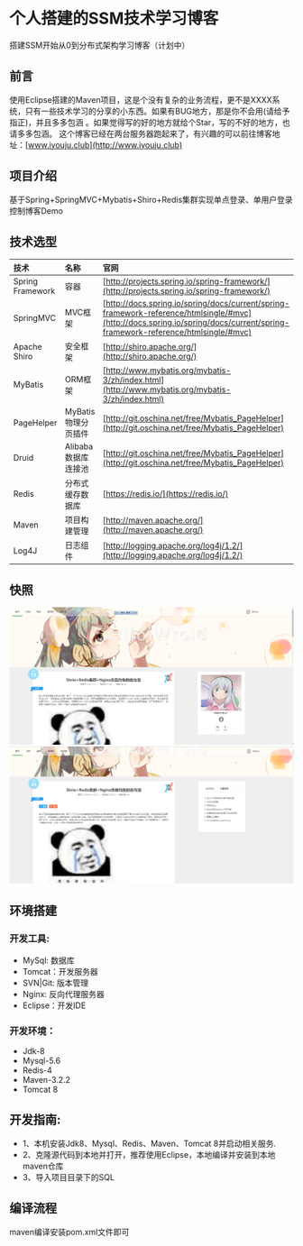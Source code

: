 # 个人搭建的SSM技术学习博客
搭建SSM开始从0到分布式架构学习博客（计划中）
## 前言
使用Eclipse搭建的Maven项目，这是个没有复杂的业务流程，更不是XXXX系统，只有一些技术学习的分享的小东西。如果有BUG地方，那是你不会用(请给予指正)，并且多多包涵
。如果觉得写的好的地方就给个Star，写的不好的地方，也请多多包涵。
这个博客已经在两台服务器跑起来了，有兴趣的可以前往博客地址：[www.iyouju.club](http://www.iyouju.club)
## 项目介绍
基于Spring+SpringMVC+Mybatis+Shiro+Redis集群实现单点登录、单用户登录控制博客Demo
## 技术选型
|技术|名称|官网|
|:---|:---|:---|
|Spring Framework|容器|[http://projects.spring.io/spring-framework/](http://projects.spring.io/spring-framework/)|
|SpringMVC|MVC框架|[http://docs.spring.io/spring/docs/current/spring-framework-reference/htmlsingle/#mvc](http://docs.spring.io/spring/docs/current/spring-framework-reference/htmlsingle/#mvc)|
|Apache Shiro|安全框架|[http://shiro.apache.org/](http://shiro.apache.org/)|
|MyBatis|ORM框架|[http://www.mybatis.org/mybatis-3/zh/index.html](http://www.mybatis.org/mybatis-3/zh/index.html)|
|PageHelper|MyBatis物理分页插件|[http://git.oschina.net/free/Mybatis_PageHelper](http://git.oschina.net/free/Mybatis_PageHelper)|
|Druid|Alibaba数据库连接池|[http://git.oschina.net/free/Mybatis_PageHelper](http://git.oschina.net/free/Mybatis_PageHelper)|
|Redis|分布式缓存数据库|[https://redis.io/](https://redis.io/)|
|Maven|项目构建管理|[http://maven.apache.org/](http://maven.apache.org/)|
|Log4J|日志组件|[http://logging.apache.org/log4j/1.2/](http://logging.apache.org/log4j/1.2/)|
## 快照
![首页](https://github.com/Beloya/SSM/blob/master/%E9%A1%B9%E7%9B%AE/%E9%A6%96%E9%A1%B5.png)
![文章](https://github.com/Beloya/SSM/blob/master/%E9%A1%B9%E7%9B%AE/%E8%AF%A6%E6%83%85.png)
## 环境搭建
### 开发工具:
* MySql: 数据库
* Tomcat：开发服务器
* SVN|Git: 版本管理
* Nginx: 反向代理服务器
* Eclipse：开发IDE
### 开发环境：
* Jdk-8
* Mysql-5.6
* Redis-4
* Maven-3.2.2
* Tomcat 8
## 开发指南:
* 1、本机安装Jdk8、Mysql、Redis、Maven、Tomcat 8并启动相关服务.
* 2、克隆源代码到本地并打开，推荐使用Eclipse，本地编译并安装到本地maven仓库
* 3、导入项目目录下的SQL
## 编译流程
maven编译安装pom.xml文件即可

